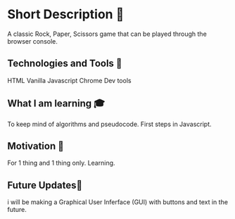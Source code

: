 # Short Description 🎲
A classic Rock, Paper, Scissors game that can be played through the browser console.

## Technologies and Tools 🔧
HTML
Vanilla Javascript
Chrome Dev tools

## What I am learning 🎓
To keep mind of algorithms and pseudocode.
First steps in Javascript.

## Motivation 🧠
For 1 thing and 1 thing only. Learning.

## Future Updates🔮
i will be making a Graphical User Inferface (GUI) with buttons and text in the future.